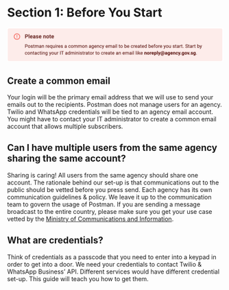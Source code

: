# Section 1: Before You Start

![common agency email](./assets/alert-postman-common-email.png)
## Create a common email
Your login will be the primary email address that we will use to send your emails out to the recipients. Postman does not manage users for an agency. Twilio and WhatsApp credentials will be tied to an agency email account. You might have to contact your IT administrator to create a common email account that allows multiple subscribers.  

## Can I have multiple users from the same agency sharing the same account?
Sharing is caring! All users from the same agency should share one account. The rationale behind our set-up is that communications out to the public should be vetted before you press send. Each agency has its own communication guidelines & policy. We leave it up to the communication team to govern the usage of Postman. If you are sending a message broadcast to the entire country, please make sure you get your use case vetted by the [Ministry of Communications and Information](https://www.mci.gov.sg/ "Ministry of Communications and Information").  

## What are credentials?

Think of credentials as a passcode that you need to enter into a keypad in order to get into a door. We need your credentials to contact Twilio & WhatsApp Business’ API. Different services would have different credential set-up. This guide will teach you how to get them. 
